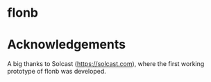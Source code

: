 # flonb

# Acknowledgements

A big thanks to Solcast (https://solcast.com), where the first working prototype of flonb was developed.
